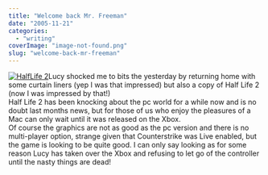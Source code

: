 ```yaml
---
title: "Welcome back Mr. Freeman"
date: "2005-11-21"
categories: 
  - "writing"
coverImage: "image-not-found.png"
slug: "welcome-back-mr-freeman"
---
```


[![HalfLife 2](images/65499434_f76b71dfd5_m.jpg)](http://www.flickr.com/photos/funkylarma/65499434/ "Half Life 2")Lucy shocked me to bits the yesterday by returning home with some curtain liners (yep I was that impressed) but also a copy of Half Life 2 (now I was impressed by that!)  
Half Life 2 has been knocking about the pc world for a while now and is no doubt last months news, but for those of us who enjoy the pleasures of a Mac can only wait until it was released on the Xbox.  
Of course the graphics are not as good as the pc version and there is no multi-player option, strange given that Counterstrike was Live enabled, but the game is looking to be quite good. I can only say looking as for some reason Lucy has taken over the Xbox and refusing to let go of the controller until the nasty things are dead!
